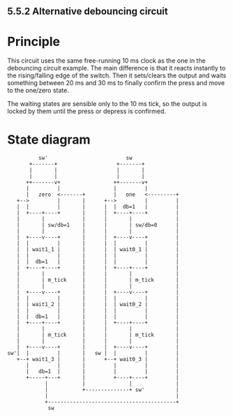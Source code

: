 ## 5.5.2 Alternative debouncing circuit

# Principle
This circuit uses the same free-running 10 ms clock as the one in the debouncing circuit example. The main difference is that it reacts instantly to the rising/falling edge of the switch. Then it sets/clears the output and waits something between 20 ms and 30 ms to finally confirm the press and move to the one/zero state.

The waiting states are sensible only to the 10 ms tick, so the output is locked by them until the press or depress is confirmed.

# State diagram


              sw'                         sw
           +-------+                   +-------+
           |       |                   |       |
           |       |                   |       |
          ++-------v+                 ++-------v+
          |         |                 |         |
          |   zero  <-------+         |   one   <---------+
       +-->         |       |      +-->         |         |
       |  |         |       |      |  |  db=1   |         |
       |  +----+----+       |      |  +----+----+         |
       |       |            |      |       |              |
       |       | sw/db=1    |      |       | sw/db=0      |
       |       |            |      |       |              |
       |  +----v----+       |      |  +----v----+         |
       |  |         |       |      |  |         |         |
       |  | wait1_1 |       |      |  | wait0_1 |         |
       |  |         |       |      |  |         |         |
       |  |  db=1   |       |      |  |         |         |
       |  +----+----+       |      |  +----+----+         |
       |       |            |      |       |              |
       |       | m_tick     |      |       | m_tick       |
       |       |            |      |       |              |
       |  +----v----+       |      |  +----v----+         |
       |  |         |       |      |  |         |         |
       |  | wait1_2 |       |      |  | wait0_2 |         |
       |  |         |       |      |  |         |         |
       |  |  db=1   |       |      |  |         |         |
       |  +----+----+       |      |  +----+----+         |
       |       |            |      |       |              |
       |       | m_tick     |      |       | m_tick       |
       |       |            |      |       |              |
       |  +----v----+       |      |  +----v----+         |
    sw'|  |         |       |   sw |  |         |         |
       +--+ wait1_3 |       |      +--+ wait0_3 |         |
          |         |       |         |         |         |
          |   db=1  |       |         |         |         |
          +-----+---+       |         +----+----+         |
                |           |              |              |
                |           +--------------+ sw'          |
                |                                         |
                +-----------------------------------------+
                 sw